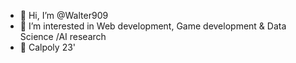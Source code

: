 - 👋 Hi, I’m @Walter909
- 👀 I’m interested in Web development, Game development & Data Science /AI research
- 🌱 Calpoly 23'

